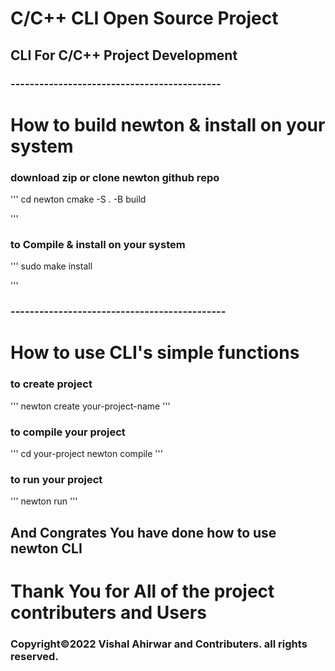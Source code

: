 # C/C++ CLI Open Source Project
## CLI For C/C++ Project Development
### --------------------------------------------
# How to build newton & install on your system
### download zip or clone newton github repo
'''
cd newton
cmake -S . -B build

'''
### to Compile & install on your system
'''
sudo make install

'''
### ---------------------------------------------
# How to use CLI's simple functions
### to create project
'''
newton create your-project-name
'''
### to compile your project
'''
cd your-project
newton compile
'''
### to run your project
'''
newton run
'''
## And Congrates You have done how to use newton CLI
# Thank You for All of the project contributers and Users
### Copyright©2022 Vishal Ahirwar and Contributers. all rights reserved.
